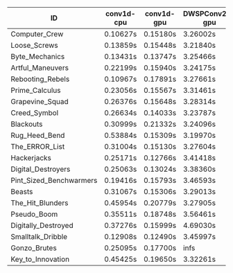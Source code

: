|ID|conv1d-cpu|conv1d-gpu|DWSPConv2D-gpu|gemm-gpu|avg|
|-|-|-|-|-|-|
|Computer_Crew|0.10627s|0.15180s|3.26002s|1.90607s|1.35604s|
|Loose_Screws|0.13859s|0.15448s|3.21840s|1.94725s|1.36468s|
|Byte_Mechanics|0.13431s|0.13747s|3.25466s|1.96395s|1.37260s|
|Artful_Maneuvers|0.22199s|0.15940s|3.24175s|1.90642s|1.38239s|
|Rebooting_Rebels|0.10967s|0.17891s|3.27661s|1.99106s|1.38907s|
|Prime_Calculus|0.23056s|0.15567s|3.31461s|1.91713s|1.40449s|
|Grapevine_Squad|0.26376s|0.15648s|3.28314s|1.92980s|1.40830s|
|Creed_Symbol|0.26634s|0.14033s|3.23787s|2.01093s|1.41387s|
|Blackouts|0.30999s|0.21332s|3.24096s|1.89222s|1.41412s|
|Rug_Heed_Bend|0.53884s|0.15309s|3.19970s|1.94819s|1.45996s|
|The_ERROR_List|0.31004s|0.15130s|3.27604s|2.16392s|1.47532s|
|Hackerjacks|0.25171s|0.12766s|3.41418s|2.11239s|1.47648s|
|Digital_Destroyers|0.25063s|0.13024s|3.38360s|2.14752s|1.47800s|
|Pint_Sized_Benchwarmers|0.19416s|0.15793s|3.46593s|2.13642s|1.48861s|
|Beasts|0.31067s|0.15306s|3.29013s|2.23094s|1.49620s|
|The_Hit_Blunders|0.45954s|0.20779s|3.27905s|2.06030s|1.50167s|
|Pseudo_Boom|0.35511s|0.18748s|3.56461s|2.12712s|1.55858s|
|Digitally_Destroyed|0.37276s|0.15999s|4.69030s|2.82995s|2.01325s|
|Smalltalk_Dribble|0.12908s|0.12490s|3.45997s|4.71311s|2.10677s|
|Gonzo_Brutes|0.25095s|0.17700s|infs|2.23001s|infs|
|Key_to_Innovation|0.45425s|0.19650s|3.32261s|infs|infs|
